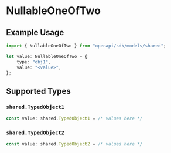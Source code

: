 # NullableOneOfTwo

## Example Usage

```typescript
import { NullableOneOfTwo } from "openapi/sdk/models/shared";

let value: NullableOneOfTwo = {
    type: "obj1",
    value: "<value>",
};
```

## Supported Types

### `shared.TypedObject1`

```typescript
const value: shared.TypedObject1 = /* values here */
```

### `shared.TypedObject2`

```typescript
const value: shared.TypedObject2 = /* values here */
```


